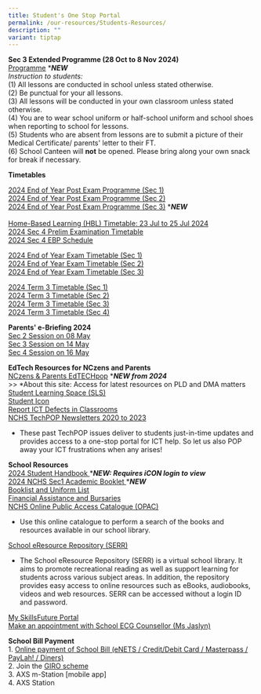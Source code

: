 ```yaml
---
title: Student's One Stop Portal
permalink: /our-resources/Students-Resources/
description: ""
variant: tiptap
---
```

<p><strong>Sec 3 Extended Programme (28 Oct to 8 Nov 2024) </strong>
<br><a href="https://drive.google.com/file/d/1fEPTercVhBt0RF36MwRoypXIuFR-K9KD/view?usp=drive_link" rel="noopener nofollow" target="_blank"><u>Programme</u></a> *<strong><em>NEW</em></strong>
<br><em>Instruction to students:<br></em>(1) All lessons are conducted in
school unless stated otherwise.
<br>(2) Be punctual for your all lessons.
<br>(3) All lessons will be conducted in your own classroom unless stated
otherwise.
<br>(4) You are to wear school uniform or half-school uniform and school shoes
when reporting to school for lessons.
<br>(5) Students who are absent from lessons are to submit a picture of their
Medical Certificate/ parents' letter to their FT.
<br>(6) School Canteen will <strong>not</strong> be opened. Please bring along
your own snack for break if necessary.</p>
<p></p>
<p><strong>Timetables</strong>
</p>
<p><a href="https://drive.google.com/file/d/1P6kGRuv3_Y7aW1myPbv4oZQQGOGuS08u/view?usp=drive_link" rel="noopener nofollow" target="_blank">2024 End of Year Post Exam Programme (Sec 1)</a> 
<br><a href="https://drive.google.com/file/d/1Fgcq2pyNXCQesLkczm1Z2ZUpLe5NzUr0/view?usp=drive_link" rel="noopener nofollow" target="_blank">2024 End of Year Post Exam Programme (Sec 2)</a> 
<br><a href="https://drive.google.com/file/d/1fEPTercVhBt0RF36MwRoypXIuFR-K9KD/view?usp=drive_link" rel="noopener nofollow" target="_blank">2024 End of Year Post Exam Programme (Sec 3)</a> *<strong><em>NEW</em></strong>
<br>
<br><a href="https://docs.google.com/spreadsheets/d/1oW2kunvRa5QJucxtEJB9DHYhEEf_KvcrxrqcKEEspqQ/edit?usp=sharing" rel="noopener noreferrer nofollow" target="_blank">Home-Based Learning (HBL) Timetable: 23 Jul to 25 Jul 2024 </a>
<br><a href="https://drive.google.com/file/d/1ywHydhbW9cJFaSTomhf2oAwfEiiKaLc3/view?usp=drive_link" rel="noopener noreferrer nofollow" target="_blank">2024 Sec 4 Prelim Examination Timetable </a>
<br><a href="https://drive.google.com/file/d/16pZJjoig9-KBPAmfKmAeYBQ31PQL4i3z/view?usp=drive_link" rel="noopener noreferrer nofollow" target="_blank">2024 Sec 4 EBP Schedule</a>
</p>
<p><a href="https://drive.google.com/file/d/13lokOnswx5vo_AMGNNig2NmvLMBIT2_z/view?usp=drive_link" rel="noopener noreferrer nofollow" target="_blank">2024 End of Year Exam Timetable (Sec 1)</a>
<br><a href="https://drive.google.com/file/d/1d9UoCjxPsRWcUDF1H_PArVWrt8JTarFE/view?usp=drive_link" rel="noopener noreferrer nofollow" target="_blank">2024 End of Year Exam Timetable (Sec 2)</a>
<br><a href="https://drive.google.com/file/d/1X9qzVMxFqISXTMpfhwJfKGZVc3pRP6aQ/view?usp=drive_link" rel="noopener noreferrer nofollow" target="_blank">2024 End of Year Exam Timetable (Sec 3)</a>
</p>
<p><a href="https://drive.google.com/file/d/1M7UZ_z_shQHwajyLKfZMENNueTMyOOgp/view?usp=drive_link" rel="noopener noreferrer nofollow" target="_blank">2024 Term 3 Timetable (Sec 1)</a>
<br><a href="https://drive.google.com/file/d/1VhVLtRYffVfKXHsu4z-nNu6wPW78oWyp/view?usp=drive_link" rel="noopener noreferrer nofollow" target="_blank">2024 Term 3 Timetable (Sec 2)</a>
<br><a href="https://drive.google.com/file/d/1wTn7KMAZNCjSCvzMaoo4QXbz7qYgMcOY/view?usp=drive_link" rel="noopener noreferrer nofollow" target="_blank">2024 Term 3 Timetable (Sec 3)</a>
<br><a href="https://drive.google.com/file/d/1d5cjMZVVqKgp6txzulgpCCw_KwJOViDX/view?usp=drive_link" rel="noopener noreferrer nofollow" target="_blank">2024 Term 3 Timetable (Sec 4)</a>
<br>
</p>
<p><strong>Parents' e-Briefing 2024</strong> 
<br><a href="https://www.nanchiauhigh.moe.edu.sg/sec2-parents-briefing-08-may-2024/" rel="noopener noreferrer nofollow" target="_blank">Sec 2 Session on 08 May</a> 
<br><a href="https://www.nanchiauhigh.moe.edu.sg/sec3-parents-briefing-14-may-2024/" rel="noopener noreferrer nofollow" target="_blank">Sec 3 Session on 14 May</a> 
<br><a href="https://www.nanchiauhigh.moe.edu.sg/sec4-parents-briefing-16-may-2024/" rel="noopener noreferrer nofollow" target="_blank">Sec 4 Session on 16 May</a>
</p>
<p></p>
<p><strong>EdTech Resources for NCzens and Parents</strong> 
<br><a href="https://sites.google.com/moe.edu.sg/nchs-edtechpop/home" rel="noopener noreferrer nofollow" target="_blank">NCzens &amp; Parents EdTECHpop</a> *<strong><em>NEW from 2024</em></strong> 
<br>&gt;&gt; *About this site: Access for latest resources on PLD and DMA
matters
<br><a href="https://learning.moe.edu.sg/" rel="noopener noreferrer nofollow" target="_blank">Student Learning Space (SLS)</a> 
<br><a href="https://workspace.google.com/dashboard" rel="noopener noreferrer nofollow" target="_blank">Student Icon</a> 
<br><a href="https://go.gov.sg/nchs-ict-defects" rel="noopener noreferrer nofollow" target="_blank">Report ICT Defects in Classrooms</a> 
<br><a href="https://www.google.com/url?q=https%3A%2F%2Fsites.google.com%2Fmoe.edu.sg%2Fnchs-create-curate-connect%2Ftechpop&amp;sa=D&amp;sntz=1&amp;usg=AOvVaw2Obot5AyPr9eJW12G_XD7s" rel="noopener noreferrer nofollow" target="_blank">NCHS TechPOP Newsletters 2020 to 2023</a>
</p>
<ul data-tight="true" class="tight">
<li>
<p>These past TechPOP issues deliver to students just-in-time updates and
provides access to a one-stop portal for ICT help. So let us also POP away
your ICT frustrations when any arises!</p>
</li>
</ul>
<p><strong>School Resources</strong> 
<br><a href="https://drive.google.com/drive/folders/1wu9OVEz7I4xxgH6IRVTTjInJEqMerZrR?usp=sharing" rel="noopener noreferrer nofollow" target="_blank">2024 Student Handbook </a>*<strong><em>NEW: Requires iCON login to view</em></strong> 
<br><a href="https://drive.google.com/file/d/1b8krxJ72j3lbUuS3nMbaOVWm7i0duxhD/view?usp=drive_link" rel="noopener noreferrer nofollow" target="_blank">2024 NCHS Sec1 Academic Booklet </a>*<strong><em>NEW</em></strong> 
<br><a href="https://drive.google.com/drive/folders/0B0NLoi7jhnNmc2RKRTF2bjVLTHM?usp=sharing" rel="noopener noreferrer nofollow" target="_blank">Booklist and Uniform List</a> 
<br><a href="https://www.nanchiauhigh.moe.edu.sg/Financial-Assistance-and-Bursaries/" rel="noopener noreferrer nofollow" target="_blank">Financial Assistance and Bursaries</a> 
<br><a href="https://www.google.com/url?q=https%3A%2F%2Fschoolibrary.moe.edu.sg%2Fnanchiauhigh%2Fcgi-bin%2Fspydus.exe%2FMSGTRN%2FWPAC%2FHOME&amp;sa=D&amp;sntz=1&amp;usg=AOvVaw0rI74OclwQ5RVSxfT5t-xL" rel="noopener noreferrer nofollow" target="_blank">NCHS Online Public Access Catalogue (OPAC)</a>
</p>
<ul data-tight="true" class="tight">
<li>
<p>Use this online catalogue to perform a search of the books and resources
available in our school library.</p>
</li>
</ul>
<p><a href="https://www.google.com/url?q=https%3A%2F%2Fschoolibrary.moe.edu.sg%2Feresourcessec%2Fcgi-bin%2Fspydus.exe%2FMSGTRN%2FWPAC%2FHOME&amp;sa=D&amp;sntz=1&amp;usg=AOvVaw0ymmJ06Cj8ZjuhPM4cilk1" rel="noopener noreferrer nofollow" target="_blank">School eResource Repository (SERR)</a>
</p>
<ul data-tight="true" class="tight">
<li>
<p>The School eResource Repository (SERR) is a virtual school library. It
aims to promote recreational reading as well as support learning for students
across various subject areas. In addition, the repository provides easy
access to online resources such as eBooks, audiobooks, videos and web resources.
SERR can be accessed without a login ID and password.</p>
</li>
</ul>
<p><a href="https://www.google.com/url?q=https%3A%2F%2Fwww.myskillsfuture.gov.sg%2Fcontent%2Fstudent%2Fen%2Fsecondary.html&amp;sa=D&amp;sntz=1&amp;usg=AOvVaw0WuL8c2C26ICwnoaEUyV39" rel="noopener noreferrer nofollow" target="_blank">My SkillsFuture Portal</a> 
<br><a href="http://go.gov.sg/nchs" rel="noopener noreferrer nofollow" target="_blank">Make an appointment with School ECG Counsellor (Ms Jaslyn)</a>
</p>
<p><strong>School Bill Payment</strong> 
<br>1. <a href="https://e-station.axs.com.sg/AXSOnline/external_apps/landing_page.php?bn=4ac28577e0795b27e2e52d9da0d1cc6444b109cee884cd66f9662a6e4e31d7c86e6d6da7d5662e1eadbcb2b3f811582e" rel="noopener noreferrer nofollow" target="_blank">Online payment of&nbsp;School Bill (eNETS / Credit/Debit Card / Masterpass / PayLah! / Diners)</a>&nbsp;
<br>2. Join the&nbsp;<a href="https://www.moe.gov.sg/financial-matters/fees/egiro" rel="noopener noreferrer nofollow" target="_blank">GIRO scheme</a> 
<br>3. AXS m-Station [mobile app]&nbsp;
<br>4. AXS Station&nbsp;</p>